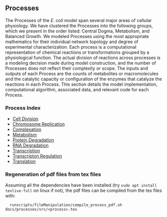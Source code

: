 ## Processes

The Processes of the *E. coli* model span several major areas of cellular physiology. We have clustered the Processes into the following groups, which we present in the order listed: Central Dogma, Metabolism, and Balanced Growth. We modeled Processes using the most appropriate mathematics for their individual network topology and degree of experimental characterization. Each process is a computational representation of chemical reactions or transformations grouped by a physiological function. The actual division of reactions across processes is a modeling decision made during model construction, and the number of Processes does not reflect their complexity or scope. The inputs and outputs of each Process are the counts of metabolites or macromolecules and the catalytic capacity or configuration of the enzymes that catalyze the reactions in each Process. This section details the model implementation, computational algorithm, associated data, and relevant code for each Process.

### Process Index

* [Cell Division](cell_division.pdf)
* [Chromosome Replication](chromosome_replication.pdf)
* [Complexation](complexation.pdf)
* [Metabolism](metabolism.pdf)
* [Protein Degradation](protein_degradation.pdf)
* [RNA Degradation](rna_degradation.pdf)
* [Transcription](transcription.pdf)
* [Transcripton Regulation](transcription_regulation.pdf)
* [Translation](translation.pdf)

### Regeneration of pdf files from tex files

Assuming all the dependencies have been installed (try `sudo apt install texlive-full` on linux if not), the pdf files can be compiled from the tex files with:

      runscripts/fileManipulation/compile_process_pdf.sh docs/processes/src/<process>.tex
